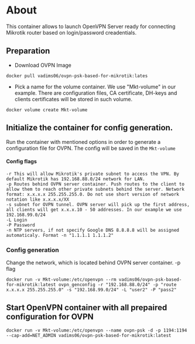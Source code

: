 # About
This container allows to launch OpenVPN Server ready for connecting Mikrotik router based on login/password creadentials.
## Preparation
* Download OVPN Image

```docker pull vadims06/ovpn-psk-based-for-mikrotik:lates```
* Pick a name for the volume container. We use "Mkt-volume" in our example. There are configuration files, CA certificate, DH-keys and clients certificates will be stored in such volume.

```docker volume create Mkt-volume```

## Initialize the container for config generation.
Run the container with mentioned options in order to generate a configuration file for OVPN. The config will be saved in the `Mkt-volume`
#### Config flags 
```
-r This will allow Mikrotik's private subnet to access the VPN. By default Mikrotik has 192.168.88.0/24 network for LAN.
-p Routes behind OVPN server container. Push routes to the client to allow them to reach other private subnets behind the server. Network format: x.x.x.x 255.255.255.0. Do not use short version of network notation like x.x.x.x/XX
-s subnet for OVPN tunnel. OVPN server will pick up the first address, all clients will get x.x.x.10 - 50 addresses. In our example we use 192.168.99.0/24
-L Login
-P Password
-n NTP servers, if not specify Google DNS 8.8.8.8 will be assigned automaticaly. Format -n "1.1.1.1 1.1.1.2"
```
### Config generation
Change the network, which is located behind OVPN server container. -p flag
```
docker run -v Mkt-volume:/etc/openvpn --rm vadims06/ovpn-psk-based-for-mikrotik:latest ovpn_genconfig -r "192.168.88.0/24" -p "route x.x.x.x 255.255.255.0" -s "192.168.99.0/24" -L "user2" -P "pass2"
```
## Start OpenVPN container with all prepaired configuration for OVPN
```
docker run -v Mkt-volume:/etc/openvpn --name ovpn-psk -d -p 1194:1194 --cap-add=NET_ADMIN vadims06/ovpn-psk-based-for-mikrotik:latest
```
